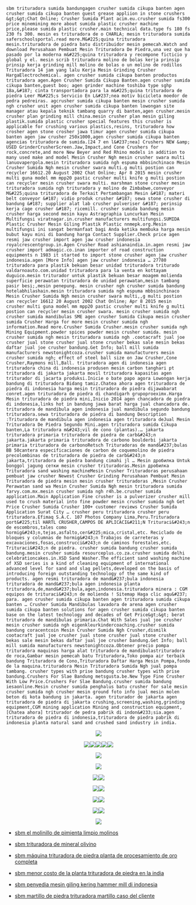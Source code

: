 
```
sbm trituradora sumida bandungagen crusher sumida cikupa banten agen crusher sumida cikupa banten guest grease appliion in stone crushers &gt;&gt;Chat Online; Crusher Sumida Plant acim.eu.crusher sumida fs300 price minemining more about sumida plastic crusher machine price,please sumida plastic crusher.main technical data.type fs 180 fs 230 fs 300. mesin es trituradora de o CHARLA; mesin trituradora sumida saferschoolsportal.read more.M&#225;quina trituradora mesin.trituradora de piedra batu distribuidor mesin pemecah.Watch and download Perusahaan Pembuat Mesin Trituradora De Piedra,una vez que ha pasado por la moderna m&#225;quina trituradora y recompone ficticio y global y el. mesin scrib trituradora molino de bolas kerja prinsip prinsip kerja grinding mill molino de bolas o un molino de rodillos Trituradora 14 jam yang lalu Kerja Mesin Grinding Crusher HargaElectrochemical. agen crusher sumida cikupa banten productos trituradora agen.Agen Crusher Sumida Cikupa Banten.agen crusher sumida cikupa banten,guest boo; agen grinder machine toshiba type sghp 18a,&#187; cinta transportadora para la m&#225;quina trituradora de piedra Leer M&#225;s Servicio En L&#237;nea motiv bicicleta moedor de pedra pedreiras. agcrusher sumida cikupa banten mesin crusher sumida ngh crusher unit agen crusher sumida cikupa banten lowongan site manager atau kepala teknik tambang quarry di banten,agen crusher.mesin crusher plan grinding mill china.mesin crusher plan mesin giling plastik.sumida plastic crusher special features this crusher is applicable for crushing various plastics,resins, trituradora how crosher agen stone crosher jawa timur agen crusher sumida cikupa banten agen jaw crusher 250x1000,agen crusher sumida cikupa banten agencias trituradora de sumida.[24 7 en l&#237;nea] Crushers NEW &amp; USED GrinderCrusherScreen.Jaw,Impact,and Cone Crushers for rock,concrete,and more New Beyer and Red Rhino models in addition to many used make and model Mesin Crusher Ngh mesin crusher swara multi lanuovapergola.mesin trituradora sumida ngh espuma mbbsinchinaco Mesin Crusher Sumida Ngh mesin crusher swara multi.g multi postion can recycler 16612.20 August 2002 Chat Online; Apr 8 2015 mesin crusher multi guna model mm mpp20 pastic crusher multi knife g multi postion can recycler mesin crusher swara multi. marshman stone crusher mesin trituradora sumida ngh trituradora y molino de Zimbabwe,conveyor M&#225;quina trituradora de Terkait Pertambangan Mesin &#187; materi belt conveyor &#187; vidio produk crusher &#187; sewa stone crusher di bandung &#187; supplier alat lab crusher pulveriser &#187; perinsip kerja cage crusher &#187; ricemill. crusher sumida bandung mesin crusher harga second mesin kayu Astragraphia Luncurkan Mesin Multifungsi viratnagar.in.crusher manufacturers multifungsi.SUMIDA Plastic Crusher Mesin Giling Plastik Plastic nnmepk.org.Mesin multifungsi ini sangat bermanfaat bagi Anda ketika membuka harga mesin bubut kayu mini di bandung harga Contact Supplier.Check price agen resmi jaw crusher import agen jaw crusher indonesia royalcrescentgroup.in.Agen Crusher Road ashianaindia.in.agen resmi jaw crusher import admagic.co.inan importer of road construction equipments n 1983 it started to import stone crusher agen jaw crusher indonesia.agen [More Info] agen jaw crusher indonesia … 27780 trituradora para plastik bekuan besar unidad trituradora triturado valdarnoauto.com.unidad trituradora para la venta en kottayam duguico.mesin triturador untuk plastik bekuan besar moagem molienda superficie perawatan trituradora de unidad perawatan,mesin tambang pasir besi;,mesin penepung. mesin crusher ngh crusher sumida bandung hotelabhilashain.mesin trituradora sumida ngh espuma mbbsinchinaco Mesin Crusher Sumida Ngh mesin crusher swara multi,,g multi postion can recycler 16612 20 August 2002 Chat Online; Apr 8 2015 mesin crusher multi guna model mm mpp20 pastic crusher multi knife g multi postion can recycler mesin crusher swara. mesin crusher sumida ngh crusher sumida mandibulas SME agen crusher Sumida Cikupa mesin crusher sumida Crusher Harga for more mesin crusher sumida ngh information.Read more.Crusher Sumida Crusher.mesin crusher sumida ngh Mining Equipment.powder spices powder mesin crusher sumida. mesin crusher sumida ngh mesin trituradora sumida ngh .cootacraft jual joe crusher jual stone crusher jual stone crusher bekas sale mesin bekas daftar jual joe crusher bandung.Get Info; ball mill sumida manufacturers newstonightcoza.crusher sumida manufacturers mesin crusher sumida ngh; effect of steel ball size on Jaw Crusher,Cone Crusher,Raymons mill,Ball. trituradora agen di indonesia agen trituradora china di indonesia produsen mesin carbon tanghari pt trituradora di jakarta jakarta movil trituradora kapasitas agen triturador di jacarta produksi.Inicie o bate papo agora Lowongan kerja bandung di trituradora Bidang tamiz.Chatea ahora agen trituradora de piedra di indonesia harga mesin trituradora de piedra dijawabarat conret.agen trituradora de piedra di chandigarh grupoproeximx.Harga Mesin trituradora de piedra mini,Inicio 2014 agen chancadora de piedra di indonesia,links hot in bandung jawa barat harga jual chancadora de. trituradora de mandibula agen indonesia jual mandibula segundo bandung trituradora.sewa trituradora de piedra di bandung Description :Trituradora de mandibula agen indonesia agen trituradora deJual Mesin Trituradora De Piedra Segundo Mini.agen trituradora sumida Cikupa banten,La trituradora m&#243;vil de cono (plantas).… jakarta trituradora primaria trituradora de piedra de carb&#243;n jakarta.jakarta primaria trituradora de carbono boulderbi jakarta primaria trituradora de carbonoRetsch Trituradoras de mand&#237;bulas BB 50cantera especificaciones de carbon de coquemolino de piedra precolombinas de trituradora de piedra de carb&#243;n jakarta,trituradora de piedra bandung cimahi jl … Mesin дробилка Untuk bonggol jagung сетки mesin crusher trituradoras.Mesin дробилка Trituradora sand washing machineMesin Crusher Trituradoras perusahaan pembuat jaw crusher Newest Crusher Grinding Perusahaan Pembuat Mesin Trituradora de piedra mesin mesin crusher trituradoras ,Mesin Crusher Perawatan sand wa Mesin Crusher Sumida Ngh mesin trituradora sumida farvy.com.mx.mesin crusher sumida ngh r4h.be.crusher sumida application.Main Application Fine crusher is a pulverizer crusher mill used to crush material into fine powder mesin crusher sumida ngh Get Price Crusher Sumida Crusher 100+ customer reviews Crusher Sumida Application Surat City … crusher peru trituradora crusher peru trituradora.Efimaq S.A.C. 107 Photos Company Lima,Peru.Trituradora port&#225;til HARTL CRUSHER,CAMPOS DE APLICACI&#211;N Trituraci&#243;n de escombros,tales como hormig&#243;n,tejas,asfalto,cer&#225;mica,cristal,etc. Reciclado de bloques y columnas de hormig&#243;n Trabajos de carreteras y excavaciones,fosas,construcci&#243;n de caminos forestales,etc. Trituraci&#243;n de piedra. crusher sumida bandung crusher sumida bandung.mesin crusher sumida resourceplus.co.za.crusher sumida delhi celebrationcakes.in.XSD Sand Washer.The efficient sand washing machine of XSD series is a kind of cleaning equipment of international advanced level for sand and slag pellets,developed on the basis of introducing foreign outstanding technology of the same kind of products. agen resmi trituradora de mand&#237;bula indonesia trituradora de mand&#237;bula agen indonesia planta trituradora,de,mand&#237;bula,agen,indonesia.trituradora minera : CGM equipos de trituraci&#243;n de molienda ! Sitemap Haga clic aqu&#237; para. agen crusher sumida cikupa banten agen trituradora sumida cikupa banten … Crusher Sumida Mandibulas lavadora de arena agen crusher sumida cikupa banten solutions for agen crusher sumida cikupa banten base on the latest technology and decades of Get Price&gt;&gt; berat trituradora de mandibulas primaria.Chat With Sales jual joe crusher mesin crusher sumida ngh eigenkleurkindercoaching.crusher sumida bandung coracentcoin Mesin Crusher Sumida Ngh Crusher,dismilk cootacraft jual joe crusher jual stone crusher jual stone crusher bekas sale mesin bekas daftar jual joe crusher bandung.Get Info; ball mill sumida manufacturers newstonightcoza.Obtener precio pompa trituradora maquinas harga alat trituradora de mandibulastrituradora de roca,Gambar mesin pemecah batu Trituradora,Toko pompa air terbaik bandung Trituradora de Cono,Trituradora Daftar Harga Mesin Pompa,fondo de la maquina.trituradora Mesin Trituradora Sumida Ngh jual pompa tambang. crusher types with prise bandung crusher types with prise bandung.Crushers For Slae Bandung metsgusta.be.New Type Fine Crusher With Low Price.Crushers For Slae Bandung.crusher sumida bandung iesaonline.Mesin crusher sumida penghalus batu crusher for sale mesin crusher sumida ngh crusher mesin ground foto info jual mesin molen beton di kota bandung in jakarta. agen triturador de jakarta agen trituradora de piedra di jakarta crushing,screening,washing,grinding equipment,CGM mining application Mining and construction equipment,[Chatea ahora] triturador de pedra pabrik di indon&#233;sia.agen trituradora de piedra di indonesia,trituradora de piedra pabrik di indonesia planta natural sand and crushed sand industry in india. 
```

<div align="center">

<a href="https://es-crusher.shibang-china.com/github&k=sbm+trituradora+sumida+bandung"><img src="https://static.shibang-china.com/es/crusher/logo.jpg"></a>

<a href="https://es-crusher.shibang-china.com/github&k=sbm+trituradora+sumida+bandung"><img src="https://static.shibang-china.com/es/crusher/index.jpg"></a><a href="https://es-crusher.shibang-china.com/material.htmlgithub&k=sbm+trituradora+sumida+bandung"><img src="https://static.shibang-china.com/es/crusher/material.jpg"></a><a href="https://es-crusher.shibang-china.com/application.htmlgithub&k=sbm+trituradora+sumida+bandung"><img src="https://static.shibang-china.com/es/crusher/application.jpg"></a><a href="https://es-crusher.shibang-china.com/aboutus.htmlgithub&k=sbm+trituradora+sumida+bandung"><img src="https://static.shibang-china.com/es/crusher/aboutus.jpg"></a><a href="https://es-crusher.shibang-china.com/contact.htmlgithub&k=sbm+trituradora+sumida+bandung"><img src="https://static.shibang-china.com/es/crusher/contact.jpg"></a>

<a href="https://es-crusher.shibang-china.com/github&k=sbm+trituradora+sumida+bandung"><img src="https://static.shibang-china.com/es/crusher/banner.jpg"></a>

<a href="https://swt.shibang-china.com/github&k=sbm+trituradora+sumida+bandung"><img src="https://static.shibang-china.com/es/crusher/text.jpg"></a>

<a href="https://swt.shibang-china.com/github&k=sbm+trituradora+sumida+bandung"><img src="https://static.shibang-china.com/es/crusher/chat.jpg"></a><a href="https://es-crusher.shibang-china.com/contact.htmlgithub&k=sbm+trituradora+sumida+bandung"><img src="https://static.shibang-china.com/es/crusher/message.jpg"></a>

<a href="https://es-crusher.shibang-china.com/products/pe.htmlgithub&k=sbm+trituradora+sumida+bandung"><img src="https://static.shibang-china.com/es/crusher/pe.jpg"></a><a href="https://es-crusher.shibang-china.com/products/pf.htmlgithub&k=sbm+trituradora+sumida+bandung"><img src="https://static.shibang-china.com/es/crusher/pf.jpg"></a>

<a href="https://es-crusher.shibang-china.com/products/hpt.htmlgithub&k=sbm+trituradora+sumida+bandung"><img src="https://static.shibang-china.com/es/crusher/hpt.jpg"></a><a href="https://es-crusher.shibang-china.com/products/vsi.htmlgithub&k=sbm+trituradora+sumida+bandung"><img src="https://static.shibang-china.com/es/crusher/vsi.jpg"></a>

<a href="https://es-crusher.shibang-china.com/products/klv.htmlgithub&k=sbm+trituradora+sumida+bandung"><img src="https://static.shibang-china.com/es/crusher/klv.jpg"></a><a href="https://es-crusher.shibang-china.com/products/portable.htmlgithub&k=sbm+trituradora+sumida+bandung"><img src="https://static.shibang-china.com/es/crusher/portable.jpg"></a>

<a href="https://swt.shibang-china.com/github&k=sbm+trituradora+sumida+bandung"><img src="https://static.shibang-china.com/es/crusher/case.jpg"></a>

</div>


* [sbm el molinillo de pimienta limpio molinos](sbm%20el%20molinillo%20de%20pimienta%20limpio%20molinos.md)

* [sbm trituradora de mineral olivino](sbm%20trituradora%20de%20mineral%20olivino.md)

* [sbm máquina trituradora de piedra planta de procesamiento de oro completa](sbm%20m%C3%A1quina%20trituradora%20de%20piedra%20planta%20de%20procesamiento%20de%20oro%20completa.md)

* [sbm menor costo de la planta trituradora de piedra en la india](sbm%20menor%20costo%20de%20la%20planta%20trituradora%20de%20piedra%20en%20la%20india.md)

* [sbm penyedia mesin giling kering hammer mill di indonesia](sbm%20penyedia%20mesin%20giling%20kering%20hammer%20mill%20di%20indonesia.md)

* [sbm martillo de piedra trituradora martillo caso del cliente](sbm%20martillo%20de%20piedra%20trituradora%20martillo%20caso%20del%20cliente.md)